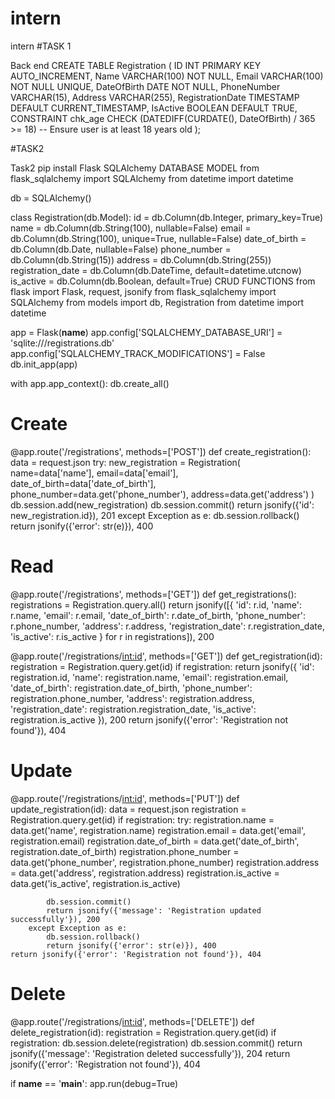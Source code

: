 # intern
intern
#TASK 1

Back end
CREATE TABLE Registration (
    ID INT PRIMARY KEY AUTO_INCREMENT,
    Name VARCHAR(100) NOT NULL,
    Email VARCHAR(100) NOT NULL UNIQUE,
    DateOfBirth DATE NOT NULL,
    PhoneNumber VARCHAR(15),
    Address VARCHAR(255),
    RegistrationDate TIMESTAMP DEFAULT CURRENT_TIMESTAMP,
    IsActive BOOLEAN DEFAULT TRUE,
    CONSTRAINT chk_age CHECK (DATEDIFF(CURDATE(), DateOfBirth) / 365 >= 18) -- Ensure user is at least 18 years old
);


#TASK2


Task2
pip install Flask SQLAlchemy
DATABASE MODEL
from flask_sqlalchemy import SQLAlchemy
from datetime import datetime

db = SQLAlchemy()

class Registration(db.Model):
    id = db.Column(db.Integer, primary_key=True)
    name = db.Column(db.String(100), nullable=False)
    email = db.Column(db.String(100), unique=True, nullable=False)
    date_of_birth = db.Column(db.Date, nullable=False)
    phone_number = db.Column(db.String(15))
    address = db.Column(db.String(255))
    registration_date = db.Column(db.DateTime, default=datetime.utcnow)
    is_active = db.Column(db.Boolean, default=True)
CRUD FUNCTIONS
from flask import Flask, request, jsonify
from flask_sqlalchemy import SQLAlchemy
from models import db, Registration
from datetime import datetime

app = Flask(__name__)
app.config['SQLALCHEMY_DATABASE_URI'] = 'sqlite:///registrations.db'
app.config['SQLALCHEMY_TRACK_MODIFICATIONS'] = False
db.init_app(app)

with app.app_context():
    db.create_all()

# Create
@app.route('/registrations', methods=['POST'])
def create_registration():
    data = request.json
    try:
        new_registration = Registration(
            name=data['name'],
            email=data['email'],
            date_of_birth=data['date_of_birth'],
            phone_number=data.get('phone_number'),
            address=data.get('address')
        )
        db.session.add(new_registration)
        db.session.commit()
        return jsonify({'id': new_registration.id}), 201
    except Exception as e:
        db.session.rollback()
        return jsonify({'error': str(e)}), 400

# Read
@app.route('/registrations', methods=['GET'])
def get_registrations():
    registrations = Registration.query.all()
    return jsonify([{
        'id': r.id,
        'name': r.name,
        'email': r.email,
        'date_of_birth': r.date_of_birth,
        'phone_number': r.phone_number,
        'address': r.address,
        'registration_date': r.registration_date,
        'is_active': r.is_active
    } for r in registrations]), 200

@app.route('/registrations/<int:id>', methods=['GET'])
def get_registration(id):
    registration = Registration.query.get(id)
    if registration:
        return jsonify({
            'id': registration.id,
            'name': registration.name,
            'email': registration.email,
            'date_of_birth': registration.date_of_birth,
            'phone_number': registration.phone_number,
            'address': registration.address,
            'registration_date': registration.registration_date,
            'is_active': registration.is_active
        }), 200
    return jsonify({'error': 'Registration not found'}), 404

# Update
@app.route('/registrations/<int:id>', methods=['PUT'])
def update_registration(id):
    data = request.json
    registration = Registration.query.get(id)
    if registration:
        try:
            registration.name = data.get('name', registration.name)
            registration.email = data.get('email', registration.email)
            registration.date_of_birth = data.get('date_of_birth', registration.date_of_birth)
            registration.phone_number = data.get('phone_number', registration.phone_number)
            registration.address = data.get('address', registration.address)
            registration.is_active = data.get('is_active', registration.is_active)

            db.session.commit()
            return jsonify({'message': 'Registration updated successfully'}), 200
        except Exception as e:
            db.session.rollback()
            return jsonify({'error': str(e)}), 400
    return jsonify({'error': 'Registration not found'}), 404

# Delete
@app.route('/registrations/<int:id>', methods=['DELETE'])
def delete_registration(id):
    registration = Registration.query.get(id)
    if registration:
        db.session.delete(registration)
        db.session.commit()
        return jsonify({'message': 'Registration deleted successfully'}), 204
    return jsonify({'error': 'Registration not found'}), 404

if __name__ == '__main__':
    app.run(debug=True)
